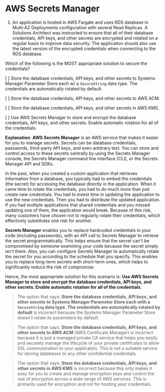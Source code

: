 # AWS Secrets Manager

1. An application is hosted in AWS Fargate and uses RDS database in Multi-AZ Deployments configuration with several Read Replicas. A Solutions Architect was instructed to ensure that all of their database credentials, API keys, and other secrets are encrypted and rotated on a regular basis to improve data security. The application should also use the latest version of the encrypted credentials when connecting to the RDS database.

Which of the following is the MOST appropriate solution to secure the credentials?

[ ] Store the database credentials, API keys, and other secrets to Systems Manager Parameter Store each w/ a `SecureString` data type. The credentials are automatically rotated by default.

[ ] Store the database credentials, API keys, and other secrets to AWS ACM.

[ ] Store the database credentials, API keys, and other secrets in AWS KMS.

[ ] Use AWS Secrets Manager to store and encrypt the database credentials, API keys, and other secrets. Enable automatic rotation for all of the credentials.

**Explanation**: **AWS Secrets Manager** is an AWS service that makes it easier for you to manage secrets. Secrets can be database credentials, passwords, third-party API keys, and even arbitrary text. You can store and control access to these secrets centrally by using the Secrets Manager console, the Secrets Manager command line interface (CLI), or the Secrets Manager API and SDKs.

In the past, when you created a custom application that retrieves information from a database, you typically had to embed the credentials (the secret) for accessing the database directly in the application. When it came time to rotate the credentials, you had to do much more than just create new credentials. You had to invest time in updating the application to use the new credentials. Then you had to distribute the updated application. If you had multiple applications that shared credentials and you missed updating one of them, the application would break. Because of this risk, many customers have chosen not to regularly rotate their credentials, which effectively substitutes one risk for another.

**Secrets Manager** enables you to replace hardcoded credentials in your code (including passwords), with an API call to Secrets Manager to retrieve the secret programmatically. This helps ensure that the secret can't be compromised by someone examining your code because the secret simply isn't there. Also, you can configure Secrets Manager to automatically rotate the secret for you according to the schedule that you specify. This enables you to replace long-term secrets with short-term ones, which helps to significantly reduce the risk of compromise.

Hence, the most appropriate solution for this scenario is: **Use AWS Secrets Manager to store and encrypt the database credentials, API keys, and other secrets. Enable automatic rotation for all of the credentials**.

> The option that says: **Store the database credentials, API keys, and other secrets to Systems Manager Parameter Store each with a `SecureString` data type. The credentials are automatically rotated by default** is incorrect because the Systems Manager Parameter Store doesn't rotate its parameters by default.

> The option that says: **Store the database credentials, API keys, and other secrets to AWS ACM** (AWS Certificate Manager) is incorrect because it is just a managed private CA service that helps you easily and securely manage the lifecycle of your private certificates to allow SSL communication to your application. This is not a suitable service for storing databases or any other confidential credentials.

> The option that says: **Store the database credentials, API keys, and other secrets in AWS KMS** is incorrect because this only makes it easy for you to create and manage encryption keys and control the use of encryption across a wide range of AWS services. This is primarily used for encryption and not for hosting your credentials.

<br />
